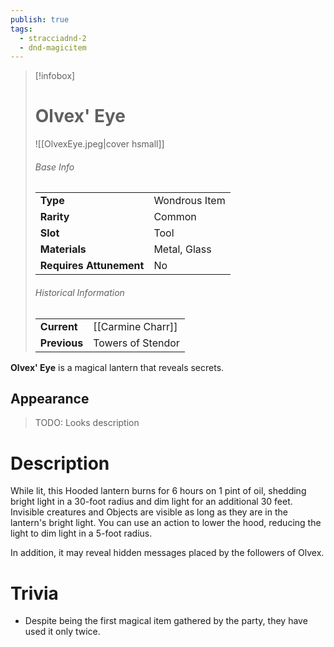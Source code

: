 ```yaml
---
publish: true
tags:
  - stracciadnd-2
  - dnd-magicitem
---
```

> [!infobox]  
> # Olvex' Eye
> ![[OlvexEye.jpeg|cover hsmall]]
> ###### Base Info
> | | |
> |---|---|
> | **Type** | Wondrous Item |
> | **Rarity** | Common |
> | **Slot** | Tool |
> | **Materials** | Metal, Glass |
> | **Requires Attunement** | No |
> ###### Historical Information
> | | |
> |---|---|
> | **Current** | [[Carmine Charr]] |
> | **Previous** | Towers of Stendor |

**Olvex' Eye** is a magical lantern that reveals secrets.
## Appearance
>TODO: Looks description
# Description
While lit, this Hooded lantern burns for 6 hours on 1 pint of oil, shedding bright light in a 30-foot radius and dim light for an additional 30 feet. Invisible creatures and Objects are visible as long as they are in the lantern's bright light. You can use an action to lower the hood, reducing the light to dim light in a 5-foot radius.

In addition, it may reveal hidden messages placed by the followers of Olvex.
# Trivia
- Despite being the first magical item gathered by the party, they have used it only twice.